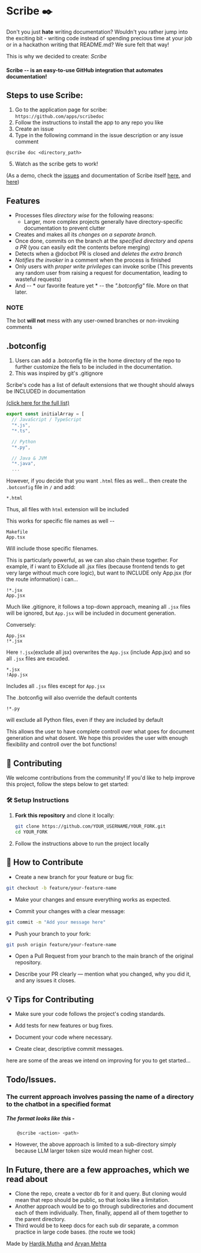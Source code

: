 # Scribe ✒️

Don't you just **hate** writing documentation? Wouldn't you rather jump into the exciting bit - writing code instead of spending precious time at your job or in a hackathon writing that README.md? We sure felt that way!

This is why we decided to create: *Scribe*

#### Scribe -- is an easy-to-use GitHub integration that automates documentation! 

## Steps to use Scribe:
1)  Go to the application page for scribe: ```https://github.com/apps/scribedoc```
2) Follow the instructions to install the app to any repo you like
3) Create an issue
4) Type in the following command in the issue description or any issue comment
```
@scribe doc <directory_path>
```
5) Watch as the scribe gets to work!

(As a demo, check the [issues](https://github.com/arymehta/Scribe/issues/16) and documentation of Scribe itself [here](https://github.com/arymehta/Scribe/tree/main/src/utils), and [here](https://github.com/arymehta/Scribe/tree/main/src/controllers))

## Features
- Processes files *directory wise* for the following reasons:
    - Larger, more complex projects generally have directory-specific documentation to prevent clutter 
- Creates and makes all its *changes on a separate branch*.
- Once done, commits on the branch at the *specified directory* and *opens a PR* (you can easily edit the contents before merging)
- Detects when a @docbot PR is closed and *deletes the extra branch*
- *Notifies the invoker* in a comment when the process is finished
- Only users with *proper write privileges* can invoke scribe (This prevents any random user from raising a request for documentation, leading to wasteful requests)
- And -- * our favorite feature yet * -- the *".botconfig"* file. More on that later.

### NOTE
The bot **will not** mess with any user-owned branches or non-invoking comments


## .botconfig
1. Users can add a .botconfig file in the home directory of the repo to further customize the fiels to be included in the documentation.
2. This was inspired by git's .gitignore

Scribe's code has a list of default extensions that we thought should always be INCLUDED in documentation

[(click here for the full list)](https://github.com/arymehta/Scribe/blob/main/src/utils/includeList.js)
```js
export const initialArray = [
  // JavaScript / TypeScript
  "*.js",
  "*.ts",

  // Python
  "*.py",

  // Java & JVM
  "*.java",
  ...
```
However, if you decide that you want ```.html``` files as well... then create the ```.botconfig``` file in ```/``` and add: 

```
*.html
```
Thus, all files with ```html``` extension will be included

This works for specific file names as well -- 
```
Makefile
App.tsx
```
Will include those specific filenames.

This is particularly powerful, as we can also chain these together.
For example, if i want to EXclude all .jsx files (because frontend tends to get very large without much core logic), but want to INCLUDE only App.jsx (for the route information) i can...
```
!*.jsx
App.jsx
```
Much like .gitignore, it follows a top-down approach, meaning all ```.jsx``` files will be ignored, but ```App.jsx``` will be included in document generation.

Conversely: 
```
App.jsx
!*.jsx
```

Here ```!.jsx```(exclude all jsx) overwrites the ```App.jsx``` (include App.jsx) and so all ```.jsx``` files are excuded.

```
*.jsx
!App.jsx
```
Includes all ```.jsx``` files except for ```App.jsx```

The .botconfig will also override the default contents
```
!*.py
```
will exclude all Python files, even if they are included by default

This allows the user to have complete controll over what goes for document generation and what dosent. We hope this provides the user with enough flexibility and controll over the bot functions!

## 🤝 Contributing

We welcome contributions from the community! If you'd like to help improve this project, follow the steps below to get started:

### 🛠️ Setup Instructions

1. **Fork this repository** and clone it locally:

   ```bash
   git clone https://github.com/YOUR_USERNAME/YOUR_FORK.git
   cd YOUR_FORK
   ```

2. Follow the instructions above to run the project locally

## 🙌 How to Contribute

- Create a new branch for your feature or bug fix:

```bash
git checkout -b feature/your-feature-name
```

- Make your changes and ensure everything works as expected.

- Commit your changes with a clear message:

```bash
git commit -m "Add your message here"
```

- Push your branch to your fork:

```bash
git push origin feature/your-feature-name
```

- Open a Pull Request from your branch to the main branch of the original repository.

- Describe your PR clearly — mention what you changed, why you did it, and any issues it closes.

## 💡 Tips for Contributing

- Make sure your code follows the project's coding standards.

- Add tests for new features or bug fixes.

- Document your code where necessary.

- Create clear, descriptive commit messages.


here are some of the areas we intend on improving for you to get started...

## Todo/Issues.

### The current approach involves passing the name of a directory to the chatbot in a specified format

##### The format looks like this - 
```ts
    @scribe <action> <path>
```

- However, the above approach is limited to a sub-directory simply because LLM larger token size would mean higher cost.

## In Future, there are a few approaches, which we read about 
- Clone the repo, create a vector db for it and query. But cloning would mean that repo should be public, so that looks like a limitation.
- Another approach would be to go through subdirectories and document each of them individually. Then, finally, append all of them together to the parent directory.
- Third would be to keep docs for each sub dir separate, a common practice in large code bases. (the route we took)


Made by [Hardik Mutha](https://github.com/HardikMutha) and [Aryan Mehta](https://github.com/arymehta)
